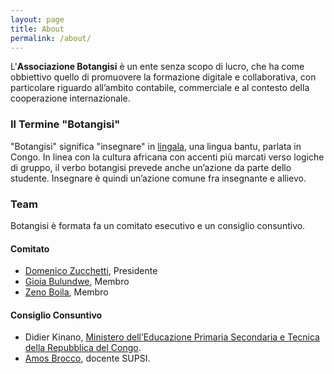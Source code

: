 ```yaml
---
layout: page
title: About
permalink: /about/
---
```


L'**Associazione Botangisi** è un ente senza scopo di lucro, che ha come
obbiettivo quello di promuovere la formazione digitale e collaborativa, con
particolare riguardo all’ambito contabile, commerciale e al contesto della
cooperazione internazionale.

### Il Termine "Botangisi"

"Botangisi" significa "insegnare" in
[lingala](https://it.wikipedia.org/wiki/Lingua_lingala), una lingua bantu,
parlata in Congo. In linea con la cultura africana con accenti più marcati verso
logiche di gruppo, il verbo botangisi prevede anche un’azione da parte dello
studente. Insegnare è quindi un’azione comune fra insegnante e allievo.

### Team

Botangisi è formata fa un comitato esecutivo e un consiglio consuntivo.

#### Comitato

- [Domenico Zucchetti](https://www.linkedin.com/in/domenico-zucchetti-0125b4aa/),
  Presidente
- [Gioia Bulundwe](https://www.linkedin.com/in/gioia-bulundwe-138bb91a1), Membro
- [Zeno Boila](https://www.linkedin.com/in/zeno-boila-3a09aa107), Membro

#### Consiglio Consuntivo

- Didier Kinano,
  [Ministero dell’Educazione Primaria Secondaria e Tecnica della Repubblica del Congo](https://www.eduquepsp.education/v1/).
- [Amos Brocco](https://www.supsi.ch/home_en/strumenti/rubrica/dettaglio.6640.backLink.4baa159d-d981-4298-b02e-4c200c6bb1a9.html),
  docente SUPSI.
